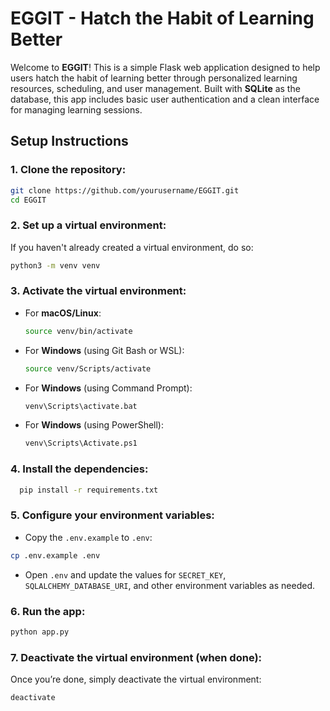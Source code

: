 # EGGIT - Hatch the Habit of Learning Better

Welcome to **EGGIT**! This is a simple Flask web application designed to help users hatch the habit of learning better through personalized learning resources, scheduling, and user management. Built with **SQLite** as the database, this app includes basic user authentication and a clean interface for managing learning sessions.

## Setup Instructions

### 1. Clone the repository:

```bash
git clone https://github.com/yourusername/EGGIT.git
cd EGGIT
```

### 2. Set up a virtual environment:

If you haven't already created a virtual environment, do so:

```bash
python3 -m venv venv
```

### 3. Activate the virtual environment:

- For **macOS/Linux**:

  ```bash
  source venv/bin/activate
  ```

- For **Windows** (using Git Bash or WSL):
  ```bash
  source venv/Scripts/activate
  ```
- For **Windows** (using Command Prompt):
  ```bash
  venv\Scripts\activate.bat
  ```
- For **Windows** (using PowerShell):
  ```bash
  venv\Scripts\Activate.ps1
  ```

### 4. Install the dependencies:

```bash
  pip install -r requirements.txt
```

### 5. Configure your environment variables:

- Copy the `.env.example` to `.env`:

```bash
cp .env.example .env
```

- Open `.env` and update the values for `SECRET_KEY`, `SQLALCHEMY_DATABASE_URI`, and other environment variables as needed.

### 6. Run the app:

```bash
python app.py
```

### 7. Deactivate the virtual environment (when done):

Once you’re done, simply deactivate the virtual environment:

```bash
deactivate
```